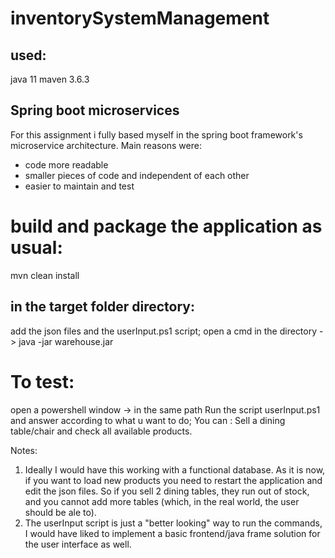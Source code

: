 # inventorySystemManagement

## used:

java 11 maven 3.6.3

## Spring boot microservices

For this assignment i fully based myself in the spring boot framework's microservice architecture. 
Main reasons were:

- code more readable
- smaller pieces of code and independent of each other
- easier to maintain and test

# build and package the application as usual:

mvn clean install

## in the target folder directory:

add the json files and the userInput.ps1 script; open a cmd in the directory -> java -jar warehouse.jar

# To test:

open a powershell window -> in the same path Run the script userInput.ps1 and answer according to what u want to do; You
can : Sell a dining table/chair and check all available products.


Notes:
1. Ideally I would have this working with a functional database. As it is now, 
if you want to load new products you need to restart the application and edit the json files.
So if you sell 2 dining tables, they run out of stock, and you cannot add more 
tables (which, in the real world, the user should be ale to).
2. The userInput script is just a "better looking" way to run the commands, 
I would have liked to implement a basic frontend/java frame solution for the user interface as well.
